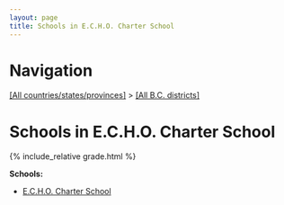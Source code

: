 ```yaml
---
layout: page
title: Schools in E.C.H.O. Charter School
---
```

# Navigation

[[All countries/states/provinces]](../..) > [[All B.C. districts]](..)

# Schools in E.C.H.O. Charter School

{% include_relative grade.html %}

**Schools:**

- [E.C.H.O. Charter School](E.C.H.O._Charter_School.md)
